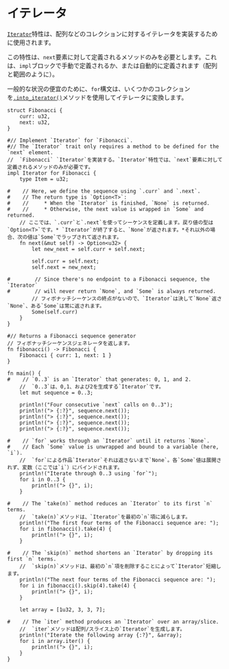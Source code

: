 # <!--Iterators--> イテレータ

<!--The [`Iterator`][iter] trait is used to implement iterators over collections such as arrays.-->
[`Iterator`][iter]特性は、配列などのコレクションに対するイテレータを実装するために使用されます。

<!--The trait requires only a method to be defined for the `next` element, which may be manually defined in an `impl` block or automatically defined (as in arrays and ranges).-->
この特性は、`next`要素に対して定義されるメソッドのみを必要とします。これは、`impl`ブロックで手動で定義されるか、または自動的に定義されます（配列と範囲のように）。

<!--As a point of convenience for common situations, the `for` construct turns some collections into iterators using the [`.into_iterator()`][intoiter] method.-->
一般的な状況の便宜のために、`for`構文は、いくつかのコレクションを[`.into_iterator()`][intoiter]メソッドを使用してイテレータに変換します。

```rust,editable
struct Fibonacci {
    curr: u32,
    next: u32,
}

#// Implement `Iterator` for `Fibonacci`.
#// The `Iterator` trait only requires a method to be defined for the `next` element.
//  `Fibonacci` `Iterator`を実装する。`Iterator`特性では、`next`要素に対して定義されるメソッドのみが必要です。
impl Iterator for Fibonacci {
    type Item = u32;
    
#    // Here, we define the sequence using `.curr` and `.next`.
#    // The return type is `Option<T>`:
#    //     * When the `Iterator` is finished, `None` is returned.
#    //     * Otherwise, the next value is wrapped in `Some` and returned.
    // ここでは、`.curr`と`.next`を使ってシーケンスを定義します。戻り値の型は`Option<T>`です。* `Iterator`が終了すると、`None`が返されます。*それ以外の場合、次の値は`Some`でラップされて返されます。
    fn next(&mut self) -> Option<u32> {
        let new_next = self.curr + self.next;

        self.curr = self.next;
        self.next = new_next;

#        // Since there's no endpoint to a Fibonacci sequence, the `Iterator` 
#        // will never return `None`, and `Some` is always returned.
        // フィボナッチシーケンスの終点がないので、`Iterator`は決して`None`返さ`None`、ある`Some`は常に返されます。
        Some(self.curr)
    }
}

#// Returns a Fibonacci sequence generator
// フィボナッチシーケンスジェネレータを返します。
fn fibonacci() -> Fibonacci {
    Fibonacci { curr: 1, next: 1 }
}

fn main() {
#    // `0..3` is an `Iterator` that generates: 0, 1, and 2.
    //  `0..3`は、0,1、および2を生成する`Iterator`です。
    let mut sequence = 0..3;

    println!("Four consecutive `next` calls on 0..3");
    println!("> {:?}", sequence.next());
    println!("> {:?}", sequence.next());
    println!("> {:?}", sequence.next());
    println!("> {:?}", sequence.next());

#    // `for` works through an `Iterator` until it returns `None`.
#    // Each `Some` value is unwrapped and bound to a variable (here, `i`).
    //  `for`による作品`Iterator`それは返さないまで`None`。各`Some`値は展開されず、変数（ここでは`i`）にバインドされます。
    println!("Iterate through 0..3 using `for`");
    for i in 0..3 {
        println!("> {}", i);
    }

#    // The `take(n)` method reduces an `Iterator` to its first `n` terms.
    //  `take(n)`メソッドは、`Iterator`を最初の`n`項に減らします。
    println!("The first four terms of the Fibonacci sequence are: ");
    for i in fibonacci().take(4) {
        println!("> {}", i);
    }

#    // The `skip(n)` method shortens an `Iterator` by dropping its first `n` terms.
    //  `skip(n)`メソッドは、最初の`n`項を削除することによって`Iterator`短縮します。
    println!("The next four terms of the Fibonacci sequence are: ");
    for i in fibonacci().skip(4).take(4) {
        println!("> {}", i);
    }

    let array = [1u32, 3, 3, 7];

#    // The `iter` method produces an `Iterator` over an array/slice.
    //  `iter`メソッドは配列/スライス上の`Iterator`を生成します。
    println!("Iterate the following array {:?}", &array);
    for i in array.iter() {
        println!("> {}", i);
    }
}
```

<!--[intoiter]: https://doc.rust-lang.org/std/iter/trait.IntoIterator.html
 [iter]: https://doc.rust-lang.org/core/iter/trait.Iterator.html
-->
[intoiter]: https://doc.rust-lang.org/std/iter/trait.IntoIterator.html
 [iter]: https://doc.rust-lang.org/core/iter/trait.Iterator.html


